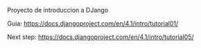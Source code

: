 Proyecto de introduccion a DJango


Guia: https://docs.djangoproject.com/en/4.1/intro/tutorial01/


Next step: https://docs.djangoproject.com/en/4.1/intro/tutorial05/